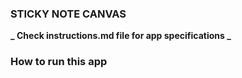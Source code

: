 ### STICKY NOTE CANVAS

**_ Check instructions.md file for app specifications _**

### How to run this app
